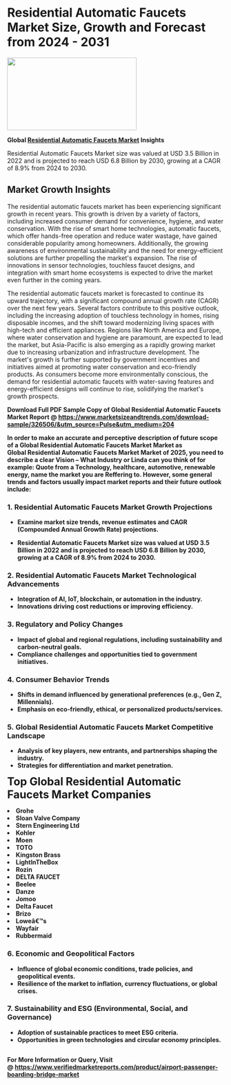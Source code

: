 <H1>Residential Automatic Faucets Market Size, Growth and Forecast from 2024 - 2031</H1><img class="aligncenter size-medium wp-image-584254" src="https://thirdeyenews.in/wp-content/uploads/2024/09/Global-Market-Research-300x168.jpeg" alt="" width="300" height="168" /><p><strong>Global&nbsp;<a href="https://www.marketsizeandtrends.com/download-sample/326506/&amp;utm_source=Pulse&amp;utm_medium=204">Residential Automatic Faucets Market</a> Insights</strong></p><p>Residential Automatic Faucets Market size was valued at USD 3.5 Billion in 2022 and is projected to reach USD 6.8 Billion by 2030, growing at a CAGR of 8.9% from 2024 to 2030.</p><p><h2>Market Growth Insights</h2> <p>The residential automatic faucets market has been experiencing significant growth in recent years. This growth is driven by a variety of factors, including increased consumer demand for convenience, hygiene, and water conservation. With the rise of smart home technologies, automatic faucets, which offer hands-free operation and reduce water wastage, have gained considerable popularity among homeowners. Additionally, the growing awareness of environmental sustainability and the need for energy-efficient solutions are further propelling the market's expansion. The rise of innovations in sensor technologies, touchless faucet designs, and integration with smart home ecosystems is expected to drive the market even further in the coming years.</p> <p><strong></strong></p> <p>The residential automatic faucets market is forecasted to continue its upward trajectory, with a significant compound annual growth rate (CAGR) over the next few years. Several factors contribute to this positive outlook, including the increasing adoption of touchless technology in homes, rising disposable incomes, and the shift toward modernizing living spaces with high-tech and efficient appliances. Regions like North America and Europe, where water conservation and hygiene are paramount, are expected to lead the market, but Asia-Pacific is also emerging as a rapidly growing market due to increasing urbanization and infrastructure development. The market's growth is further supported by government incentives and initiatives aimed at promoting water conservation and eco-friendly products. As consumers become more environmentally conscious, the demand for residential automatic faucets with water-saving features and energy-efficient designs will continue to rise, solidifying the market's growth prospects.</p> <p><strong></p><p><span class=""><strong>Download Full PDF Sample Copy of Global Residential Automatic Faucets Market Report</strong> @ <a href="https://www.marketsizeandtrends.com/download-sample/326506/&amp;utm_source=Pulse&amp;utm_medium=204" target="_blank">https://www.marketsizeandtrends.com/download-sample/326506/&amp;utm_source=Pulse&amp;utm_medium=204</a></span></p><p>In order to make an accurate and perceptive description of future scope of a Global&nbsp;Residential Automatic Faucets Market Market as Global&nbsp;Residential Automatic Faucets Market Market of 2025, you need to describe a clear Vision &ndash; What Industry or Linda can you think of for example: Quote from a Technology, healthcare, automotive, renewable energy, name the market you are Reffering to. However, some general trends and factors usually impact market reports and their future outlook include:</p><h3>1.&nbsp;<strong>Residential Automatic Faucets Market Growth Projections</strong></h3><ul><li>Examine market size trends, revenue estimates and CAGR (Compounded Annual Growth Rate) projections.</li><li><p>Residential Automatic Faucets Market size was valued at USD 3.5 Billion in 2022 and is projected to reach USD 6.8 Billion by 2030, growing at a CAGR of 8.9% from 2024 to 2030.</p></li></ul><h3>2.&nbsp;<strong>Residential Automatic Faucets Market Technological Advancements</strong></h3><ul><li>Integration of AI, IoT, blockchain, or automation in the industry.</li><li>Innovations driving cost reductions or improving efficiency.</li></ul><h3>3.&nbsp;<strong>Regulatory and Policy Changes</strong></h3><ul><li>Impact of global and regional regulations, including sustainability and carbon-neutral goals.</li><li>Compliance challenges and opportunities tied to government initiatives.</li></ul><h3>4.&nbsp;<strong>Consumer Behavior Trends</strong></h3><ul><li>Shifts in demand influenced by generational preferences (e.g., Gen Z, Millennials).</li><li>Emphasis on eco-friendly, ethical, or personalized products/services.</li></ul><h3>5.&nbsp;<strong>Global Residential Automatic Faucets Market Competitive Landscape</strong></h3><ul><li>Analysis of key players, new entrants, and partnerships shaping the industry.</li><li>Strategies for differentiation and market penetration.</li></ul><p data-pm-slice="1 1 []"><span style="color: inherit; font-family: inherit; font-size: 25px;">Top Global Residential Automatic Faucets Market Companies</span></p><div class="" data-test-id=""><p><li>Grohe</li><li> Sloan Valve Company</li><li> Stern Engineering Ltd</li><li> Kohler</li><li> Moen</li><li> TOTO</li><li> Kingston Brass</li><li> LightInTheBox</li><li> Rozin</li><li> DELTA FAUCET</li><li> Beelee</li><li> Danze</li><li> Jomoo</li><li> Delta Faucet</li><li> Brizo</li><li> Loweâ€™s</li><li> Wayfair</li><li> Rubbermaid</li></p></div><h3>6.&nbsp;<strong>Economic and Geopolitical Factors</strong></h3><ul><li>Influence of global economic conditions, trade policies, and geopolitical events.</li><li>Resilience of the market to inflation, currency fluctuations, or global crises.</li></ul><h3>7.&nbsp;<strong>Sustainability and ESG (Environmental, Social, and Governance)</strong></h3><ul><li>Adoption of sustainable practices to meet ESG criteria.</li><li>Opportunities in green technologies and circular economy principles.</li></ul><h2><strong style="font-size: 14px;">For More Information or Query, Visit @&nbsp;</strong><a style="background-color: #ffffff; font-size: 14px;" href="https://www.marketsizeandtrends.com/report/residential-automatic-faucets-market/" target="_blank">https://www.verifiedmarketreports.com/product/airport-passenger-boarding-bridge-market</a></h2>
